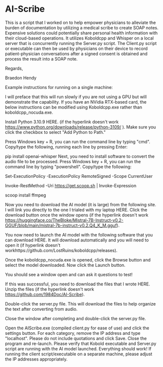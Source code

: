 # AI-Scribe
This is a script that I worked on to help empower physicians to alleviate the burden of documentation by utilizing a medical scribe to create SOAP notes.  Expensive solutions could potentially share personal health information with their cloud-based operations.  It utilizes Koboldcpp and Whisper on a local server that is concurrently running the Server.py script.  The Client.py script or executable can then be used by physicians on their device to record patient-physician conversations after a signed consent is obtained and process the result into a SOAP note.

Regards,

Braedon Hendy

Example instructions for running on a single machine:

I will preface that this will run slowly if you are not using a GPU but will demonstrate the capability.  If you have an NVidia RTX-based card, the below instructions can be modified using Koboldcpp.exe rather than koboldcpp_nocuda.exe.

Install Python 3.10.9 HERE.  (if the hyperlink doesn't work https://www.python.org/downloads/release/python-3109/ ).  Make sure you click the checkbox to select "Add Python to Path."

Press Windows key + R, you can run the command line by typing "cmd".  Copy/type the following, running each line by pressing Enter:  

pip install openai-whisper
Next, you need to install software to convert the audio file to be processed.  Press Windows key + R, you can run the command line by typing "powershell".  Copy/type the following:

Set-ExecutionPolicy -ExecutionPolicy RemoteSigned -Scope CurrentUser

Invoke-RestMethod -Uri https://get.scoop.sh | Invoke-Expression

scoop install ffmpeg

Now you need to download the AI model (it is large) from the following site.  I will link you directly to the one I trialed with my laptop HERE.  Click the download button once the window opens (if the hyperlink doesn't work https://huggingface.co/TheBloke/Mistral-7B-Instruct-v0.2-GGUF/blob/main/mistral-7b-instruct-v0.2.Q4_K_M.gguf).

You now need to launch the AI model with the following software that you can download HERE.  It will download automatically and you will need to open it (if hyperlink doesn't workhttps://github.com/LostRuins/koboldcpp/releases). 

Once the koboldcpp_nocuda.exe is opened, click the Browse button and select the model downloaded.  Now click the Launch button.  

You should see a window open and can ask it questions to test!

If this was successful, you need to download the files that I wrote HERE.  Unzip the files (if the hyperlink doesn't work https://github.com/1984Doc/AI-Scribe).

Double-click the server.py file.  This will download the files to help organize the text after converting from audio.  

Close the window after completing and double-click the server.py file.

Open the AIScribe.exe (compiled client.py for ease of use) and click the settings button.  For each category, remove the IP address and type "localhost".  Please do not include quotations and click Save.  Close the program and re-launch.  Please verify that Kobold executable and Server.py script are running with the AI model launched.  Everything should work!  If running the client script/executable on a separate machine, please adjust the IP addresses appropriately.  
